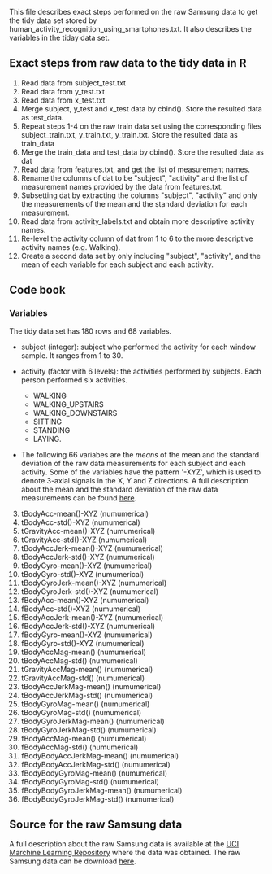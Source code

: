 This file describes exact steps performed on the raw Samsung data to get the tidy data set stored by human\_activity\_recognition\_using\_smartphones.txt. It also describes the variables in the tiday data set. 

## Exact steps from raw data to the tidy data in R
1. Read data from subject\_test.txt 
2. Read data from y\_test.txt
3. Read data from x\_test.txt
3. Merge subject, y\_test and x\_test data by cbind(). Store the resulted data as test\_data. 
4. Repeat steps 1-4 on the raw train data set using the corresponding files subject\_train.txt, y\_train.txt, y\_train.txt. Store the resulted data as train\_data
5. Merge the train\_data and test\_data by cbind(). Store the resulted data as dat
6. Read data from features.txt, and get the list of measurement names. 
7. Rename the columns of dat to be "subject", "activity" and the list of measurement names provided by the data from features.txt. 
8. Subsetting dat by extracting the columns "subject", "activity" and only the measurements of the mean and the standard deviation for each measurement.
9. Read data from activity_labels.txt and obtain more descriptive activity names.
10. Re-level the activity column of dat from 1 to 6 to the more descriptive activity names (e.g. Walking). 
11. Create a second data set by only including "subject", "activity", and the mean of each variable for each subject and each activity.

## Code book 
### Variables 
The tidy data set has 180 rows and 68 variables. 

* subject (integer): subject who performed the activity for each window sample. It ranges from 1 to 30.
* activity (factor with 6 levels): the activities performed by subjects. Each person performed six activities. 
   * WALKING
   * WALKING\_UPSTAIRS
   * WALKING\_DOWNSTAIRS
   * SITTING
   * STANDING
   * LAYING.  
   
* The following 66 variabes are the *means* of the mean and the standard deviation of the raw data measurements for each subject and each activity. Some of the variables have the pattern '-XYZ', which is used to denote 3-axial signals in the X, Y and Z directions. A full description about the mean and the standard deviation of the raw data measurements can be found [here](https://d396qusza40orc.cloudfront.net/getdata%2Fprojectfiles%2FUCI%20HAR%20Dataset.zip). 

 3. tBodyAcc-mean()-XYZ (numumerical)
 6. tBodyAcc-std()-XYZ (numumerical)
 9. tGravityAcc-mean()-XYZ (numumerical)
 12. tGravityAcc-std()-XYZ (numumerical)
 15. tBodyAccJerk-mean()-XYZ (numumerical)
 18. tBodyAccJerk-std()-XYZ (numumerical)
 18. tBodyGyro-mean()-XYZ (numumerical)
 18. tBodyGyro-std()-XYZ (numumerical)
 18. tBodyGyroJerk-mean()-XYZ (numumerical)
 18. tBodyGyroJerk-std()-XYZ (numumerical)
 18. fBodyAcc-mean()-XYZ (numumerical)
 18. fBodyAcc-std()-XYZ (numumerical)
 18. fBodyAccJerk-mean()-XYZ (numumerical)
 18. fBodyAccJerk-std()-XYZ (numumerical)
 19. fBodyGyro-mean()-XYZ (numumerical)
 20. fBodyGyro-std()-XYZ (numumerical)
 18. tBodyAccMag-mean() (numumerical)
 18. tBodyAccMag-std() (numumerical)
 18. tGravityAccMag-mean() (numumerical)
 18. tGravityAccMag-std() (numumerical)
 18. tBodyAccJerkMag-mean() (numumerical)
 18. tBodyAccJerkMag-std() (numumerical)
 18. tBodyGyroMag-mean() (numumerical)
 18. tBodyGyroMag-std() (numumerical)
 18. tBodyGyroJerkMag-mean() (numumerical)
 18. tBodyGyroJerkMag-std() (numumerical)
 21. fBodyAccMag-mean() (numumerical)
 22. fBodyAccMag-std() (numumerical)
 23. fBodyBodyAccJerkMag-mean() (numumerical)
 24. fBodyBodyAccJerkMag-std() (numumerical)
 25. fBodyBodyGyroMag-mean() (numumerical)
 26. fBodyBodyGyroMag-std() (numumerical)
 27. fBodyBodyGyroJerkMag-mean() (numumerical)
 28. fBodyBodyGyroJerkMag-std() (numumerical)

 ## Source for the raw Samsung data
 A full description about the raw Samsung data is available at the [UCI Marchine Learning Repository](http://archive.ics.uci.edu/ml/datasets/Human+Activity+Recognition+Using+Smartphones) where the data was obtained. The raw Samsung data can be download [here](https://d396qusza40orc.cloudfront.net/getdata%2Fprojectfiles%2FUCI%20HAR%20Dataset.zip). 
 
 

 

 
